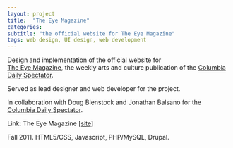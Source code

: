 ```yaml
---
layout: project
title:  "The Eye Magazine"
categories: 
subtitle: "the official website for The Eye Magazine"
tags: web design, UI design, web development
---
```


Design and implementation of the official website for  
<a href="http://eye.columbiaspectator.com">The Eye Magazine</a>, 
the weekly arts and culture publication of the 
<a href="http://www.columbiaspectator.com">Columbia Daily Spectator</a>. 

Served as lead designer and web developer for the project. 

In collaboration with Doug Bienstock and Jonathan Balsano for the 
<a href="http://www.columbiaspectator.com">Columbia Daily Spectator</a>.

Link: The Eye Magazine <a href="http://eye.columbiaspectator.com">[site]</a>

Fall 2011. HTML5/CSS, Javascript, PHP/MySQL, Drupal.